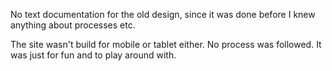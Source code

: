 No text documentation for the old design, since it was done before I knew anything about processes etc.

The site wasn't build for mobile or tablet either.
No process was followed. It was just for fun and to play around with.